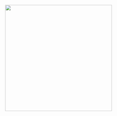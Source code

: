 <p align="center">
  <img src=https://github-readme-stats.vercel.app/api?username=parzulpan&show_icons=true&theme=dracula width="350"/> 
</p>
<!-- <br> -->
<!-- <p align="center"> -->
<!--   <img src="https://github.com/parzulpan/parzulpan/blob/master/resources/header.gif" width="350"radius=2px/> -->
<!-- </p> -->
<!-- <br> -->
